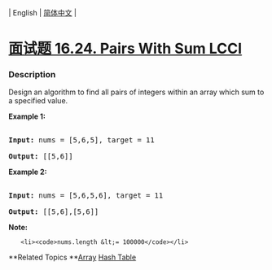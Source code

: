 | English | [简体中文](README.md) |

# [面试题 16.24. Pairs With Sum LCCI](https://leetcode-cn.com/problems/pairs-with-sum-lcci)
 ### Description
<p>Design an algorithm to find all pairs of integers within an array which sum to a specified value.</p>

<p><strong>Example 1:</strong></p>

<pre>
<strong>Input:</strong> nums = [5,6,5], target = 11
<strong>Output: </strong>[[5,6]]</pre>

<p><strong>Example 2:</strong></p>

<pre>
<strong>Input:</strong> nums = [5,6,5,6], target = 11
<strong>Output: </strong>[[5,6],[5,6]]</pre>

<p><strong>Note: </strong></p>

<ul>
	<li><code>nums.length &lt;= 100000</code></li>
</ul>

**Related Topics	**[Array](https://leetcode-cn.com/tag/array) [Hash Table](https://leetcode-cn.com/tag/hash-table) 